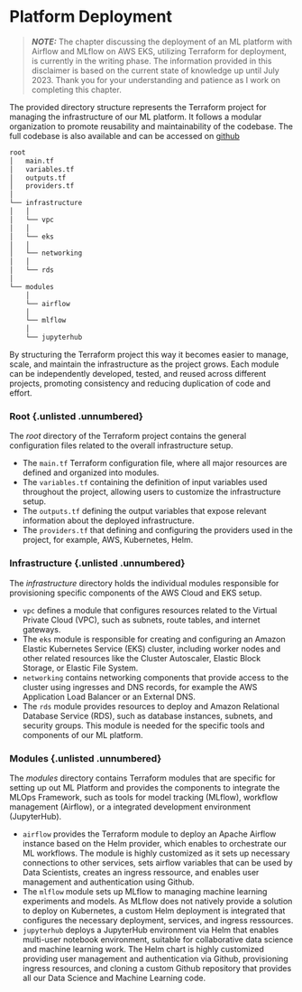 
# Platform Deployment

> **_NOTE:_** The chapter discussing the deployment of an ML platform with Airflow and MLflow on AWS EKS, utilizing Terraform for deployment, is currently in the writing phase. The information provided in this disclaimer is based on the current state of knowledge up until July 2023. Thank you for your understanding and patience as I work on completing this chapter.

The provided directory structure represents the Terraform project for managing the infrastructure of our ML platform. It follows a modular organization to promote reusability and maintainability of the codebase. The full codebase is also available and can be accessed on [github](https://github.com/seblum/mlops-airflow-on-eks)

```bash
root
│   main.tf
│   variables.tf
│   outputs.tf
│   providers.tf
│
└── infrastructure
│   │
│   └── vpc
│   │
│   └── eks
│   │
│   └── networking
│   │
│   └── rds
│
└── modules
    │
    └── airflow
    │
    └── mlflow
    │
    └── jupyterhub
```

By structuring the Terraform project this way it becomes easier to manage, scale, and maintain the infrastructure as the project grows. Each module can be independently developed, tested, and reused across different projects, promoting consistency and reducing duplication of code and effort.

### Root  {.unlisted .unnumbered}

The *root* directory of the Terraform project contains the general configuration files related to the overall infrastructure setup.

* The `main.tf` Terraform configuration file, where all major resources are defined and organized into modules.
* The `variables.tf` containing the definition of input variables used throughout the project, allowing users to customize the infrastructure setup.
* The `outputs.tf` defining the output variables that expose relevant information about the deployed infrastructure.
* The `providers.tf` that defining and configuring the providers used in the project, for example, AWS, Kubernetes, Helm.

### Infrastructure {.unlisted .unnumbered}

The *infrastructure* directory holds the individual modules responsible for provisioning specific components of the AWS Cloud and EKS setup.

* `vpc` defines a module that configures resources related to the Virtual Private Cloud (VPC), such as subnets, route tables, and internet gateways.
* The `eks` module is responsible for creating and configuring an Amazon Elastic Kubernetes Service (EKS) cluster, including worker nodes and other related resources like the Cluster Autoscaler, Elastic Block Storage, or Elastic File System.
* `networking` contains networking components that provide access to the cluster using ingresses and DNS records, for example the AWS Application Load Balancer or an External DNS.
* The `rds` module provides resources to deploy and Amazon Relational Database Service (RDS), such as database instances, subnets, and security groups. This module is needed for the specific tools and components of our ML platform.

### Modules {.unlisted .unnumbered}

The *modules* directory contains Terraform modules that are specific for setting up out ML Platform and provides the components to integrate the MLOps Framework, such as tools for model tracking (MLflow), workflow management (Airflow), or a integrated development environment (JupyterHub).

* `airflow` provides the Terraform module to deploy an Apache Airflow instance based on the Helm provider, which enables to orchestrate our ML workflows. The module is highly customized as it sets up necessary connections to other services, sets airflow variables that can be used by Data Scientists, creates an ingress ressource, and enables user management and authentication using Github.
* The `mlflow` module sets up MLflow to managing machine learning experiments and models. As MLflow does not natively provide a solution to deploy on Kubernetes, a custom Helm deployment is integrated that configures the necessary deployment, services, and ingress ressources.
* `jupyterhub` deploys a JupyterHub environment via Helm that enables multi-user notebook environment, suitable for collaborative data science and machine learning work. The Helm chart is highly customized providing user management and authentication via Github, provisioning ingress resources, and cloning a custom Github repository that provides all our Data Science and Machine Learning code.

